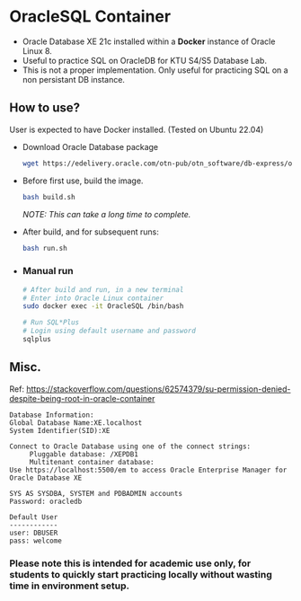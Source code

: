 # OracleSQL Container
 - Oracle Database XE 21c installed within a **Docker** instance of Oracle Linux 8.
 - Useful to practice SQL on OracleDB for KTU S4/S5 Database Lab.
 - This is not a proper implementation. Only useful for practicing SQL on a non persistant DB instance.

## How to use?
User is expected to have Docker installed. (Tested on Ubuntu 22.04)
- Download Oracle Database package
    ```bash
    wget https://edelivery.oracle.com/otn-pub/otn_software/db-express/oracle-database-xe-21c-1.0-1.ol8.x86_64.rpm -P files/
    ```
- Before first use, build the image.
    ```bash
    bash build.sh
    ```
    *NOTE: This can take a long time to complete.*

- After build, and for subsequent runs:
    ```bash
    bash run.sh
    ```
- ### Manual run
    ```bash
    # After build and run, in a new terminal
    # Enter into Oracle Linux container
    sudo docker exec -it OracleSQL /bin/bash
    
    # Run SQL*Plus
    # Login using default username and password
    sqlplus
    ```

## Misc.
Ref: https://stackoverflow.com/questions/62574379/su-permission-denied-despite-being-root-in-oracle-container

```
Database Information:
Global Database Name:XE.localhost
System Identifier(SID):XE

Connect to Oracle Database using one of the connect strings:
     Pluggable database: /XEPDB1
     Multitenant container database: 
Use https://localhost:5500/em to access Oracle Enterprise Manager for Oracle Database XE

SYS AS SYSDBA, SYSTEM and PDBADMIN accounts
Password: oracledb

Default User
------------
user: DBUSER
pass: welcome
```

### Please note this is intended for academic use only, for students to quickly start practicing locally without wasting time in environment setup.
